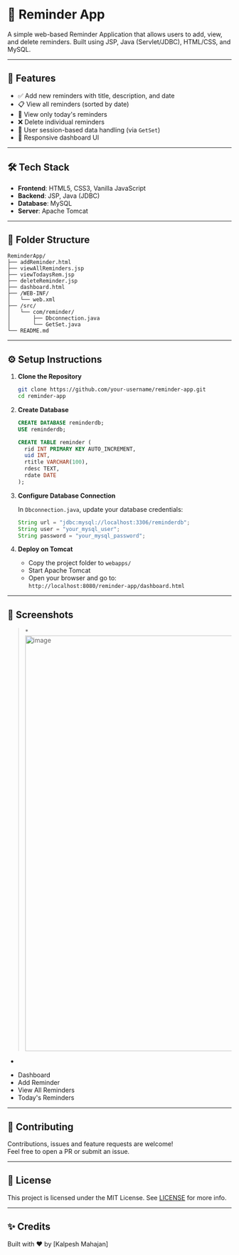 
# 📅 Reminder App

A simple web-based Reminder Application that allows users to add, view, and delete reminders. Built using JSP, Java (Servlet/JDBC), HTML/CSS, and MySQL.

---

## 🚀 Features

- ✅ Add new reminders with title, description, and date  
- 📋 View all reminders (sorted by date)  
- 📆 View only today's reminders  
- ❌ Delete individual reminders  
- 🔐 User session-based data handling (via `GetSet`)  
- 📱 Responsive dashboard UI  

---

## 🛠️ Tech Stack

- **Frontend**: HTML5, CSS3, Vanilla JavaScript  
- **Backend**: JSP, Java (JDBC)  
- **Database**: MySQL  
- **Server**: Apache Tomcat  

---

## 📂 Folder Structure

```
ReminderApp/
├── addReminder.html
├── viewAllReminders.jsp
├── viewTodaysRem.jsp
├── deleteReminder.jsp
├── dashboard.html
├── /WEB-INF/
│   └── web.xml
├── /src/
│   └── com/reminder/
│       ├── Dbconnection.java
│       └── GetSet.java
└── README.md
```

---

## ⚙️ Setup Instructions

1. **Clone the Repository**
   ```bash
   git clone https://github.com/your-username/reminder-app.git
   cd reminder-app
   ```

2. **Create Database**
   ```sql
   CREATE DATABASE reminderdb;
   USE reminderdb;

   CREATE TABLE reminder (
     rid INT PRIMARY KEY AUTO_INCREMENT,
     uid INT,
     rtitle VARCHAR(100),
     rdesc TEXT,
     rdate DATE
   );
   ```

3. **Configure Database Connection**

   In `Dbconnection.java`, update your database credentials:
   ```java
   String url = "jdbc:mysql://localhost:3306/reminderdb";
   String user = "your_mysql_user";
   String password = "your_mysql_password";
   ```

4. **Deploy on Tomcat**
   - Copy the project folder to `webapps/`
   - Start Apache Tomcat
   - Open your browser and go to:  
     `http://localhost:8080/reminder-app/dashboard.html`

---

## 📸 Screenshots

> *<img width="1917" height="934" alt="image" src="https://github.com/user-attachments/assets/3d4bc32b-89d5-4029-a1ac-2a06149eea0c" />
*  
- Dashboard  
- Add Reminder  
- View All Reminders  
- Today's Reminders  

---

## 🤝 Contributing

Contributions, issues and feature requests are welcome!  
Feel free to open a PR or submit an issue.

---

## 📄 License

This project is licensed under the MIT License. See [LICENSE](LICENSE) for more info.

---

## ✨ Credits

Built with ❤️ by [Kalpesh Mahajan]
